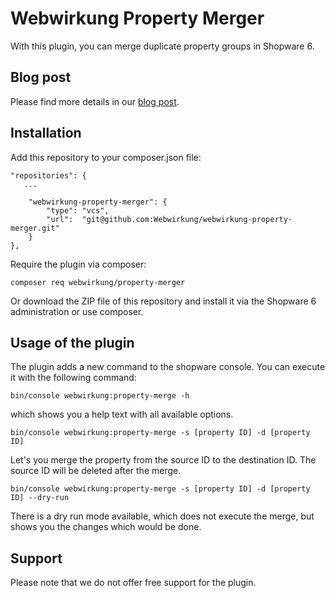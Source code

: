 # Webwirkung Property Merger
With this plugin, you can merge duplicate property groups in Shopware 6.

## Blog post
Please find more details in our [blog post](https://webwirkung.ch/blog/duplikate-von-eigenschaften-in-shopware-6-zusammenfuehren/).

## Installation
Add this repository to your composer.json file:

```
"repositories": {
   ...
   
    "webwirkung-property-merger": {
        "type": "vcs",
        "url":  "git@github.com:Webwirkung/webwirkung-property-merger.git"
    }
},
```

Require the plugin via composer:
```
composer req webwirkung/property-merger
```

Or download the ZIP file of this repository and install it via the Shopware 6 administration or use composer.

## Usage of the plugin
The plugin adds a new command to the shopware console. You can execute it with the following command:
```shell
bin/console webwirkung:property-merge -h
``` 
which shows you a help text with all available options.

```shell
bin/console webwirkung:property-merge -s [property ID] -d [property ID]
```
Let's you merge the property from the source ID to the destination ID. The source ID will be deleted after the merge.

```shell
bin/console webwirkung:property-merge -s [property ID] -d [property ID] --dry-run
```

There is a dry run mode available, which does not execute the merge, but shows you the changes which would be done.

## Support
Please note that we do not offer free support for the plugin.
